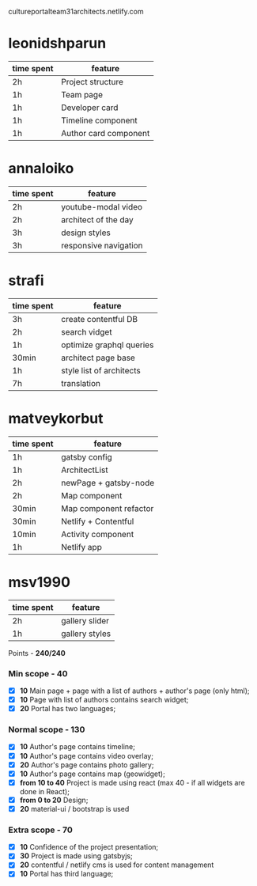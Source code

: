 cultureportalteam31architects.netlify.com
# leonidshparun
| time spent  | feature |
| ------------| ----- |
| 2h  | Project structure  |
| 1h  | Team page  |
| 1h  | Developer card  |
| 1h  | Timeline component  |
| 1h  | Author card component  |

# annaloiko
| time spent  | feature |
| ------------| ----- |
| 2h  | youtube-modal video   |
| 2h  | architect of the day  |
| 3h  | design styles |
| 3h  | responsive navigation  |

# strafi
| time spent  | feature |
| ------------| ----- |
| 3h  | create contentful DB   |
| 2h  | search vidget  |
| 1h  | optimize graphql queries |
| 30min  | architect page base  |
| 1h  | style list of architects  |
| 7h | translation  |

# matveykorbut
| time spent  | feature |
| ------------| ----- |
| 1h  | gatsby config   |
| 1h  | ArchitectList  |
| 2h  | newPage + gatsby-node |
| 2h  | Map component  |
| 30min | Map component refactor  |
| 30min | Netlify + Contentful  |
| 10min | Activity component  |
| 1h  | Netlify app  |

# msv1990
| time spent  | feature |
| ------------| ----- |
| 2h  | gallery slider   |
| 1h  | gallery styles |


Points - **240/240**

### Min scope - **40**
- [X] **10** Main page + page with a list of authors + author's page (only html);
- [X] **10** Page with list of authors contains search widget;
- [X] **20** Portal has two languages;

### Normal scope - **130**
- [X] **10** Author's page contains timeline;
- [X] **10** Author's page contains video overlay;
- [X] **20** Author's page contains photo gallery;
- [X] **10** Author's page contains map (geowidget);
- [X] **from 10 to 40** Project is made using react (max 40 - if all widgets are done in React);
- [X] **from 0 to 20** Design;
- [X] **20** material-ui / bootstrap is used 

### Extra scope - **70**
- [X] **10** Confidence of the project presentation;
- [X] **30** Project is made using gatsbyjs;
- [X] **20** contentful / netlify cms is used for content management
- [X] **10** Portal has third language;
